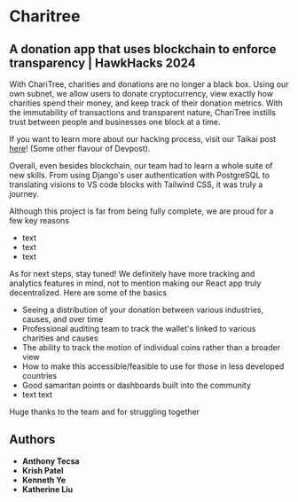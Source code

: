 # Charitree

## A donation app that uses blockchain to enforce transparency | HawkHacks 2024

With ChariTree, charities and donations are no longer a black box. Using our own subnet, we allow users to donate cryptocurrency, view exactly how charities spend their money, and keep track of their donation metrics. With the immutability of transactions and transparent nature, ChariTree instills trust between people and businesses one block at a time.

If you want to learn more about our hacking process, visit our Taikai post [here](https://taikai.network/hackbox/hackathons/hawkhacks/projects/clwczrfbv0cl1yg01mgmvj45m/idea)! (Some other flavour of Devpost).

Overall, even besides blockchain, our team had to learn a whole suite of new skills. From using Django's user authentication with PostgreSQL to translating visions to VS code blocks with Tailwind CSS, it was truly a journey.

Although this project is far from being fully complete, we are proud for a few key reasons
- text
- text
- text

As for next steps, stay tuned! We definitely have more tracking and analytics features in mind, not to mention making our React app truly decentralized. Here are some of the basics
- Seeing a distribution of your donation between various industries, causes, and over time
- Professional auditing team to track the wallet's linked to various charities and causes
- The ability to track the motion of individual coins rather than a broader view
- How to make this accessible/feasible to use for those in less developed countries
- Good samaritan points or dashboards built into the community
- text text

Huge thanks to the team and for struggling together

## Authors

  - **Anthony Tecsa**
  - **Krish Patel**
  - **Kenneth Ye**
  - **Katherine Liu**

